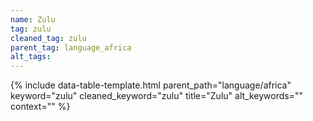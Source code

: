 ```yaml
---
name: Zulu
tag: zulu
cleaned_tag: zulu
parent_tag: language_africa
alt_tags: 
---
```


{% include data-table-template.html 
  parent_path="language/africa" 
  keyword="zulu" 
  cleaned_keyword="zulu" 
  title="Zulu"
  alt_keywords=""
  context=""
%}

